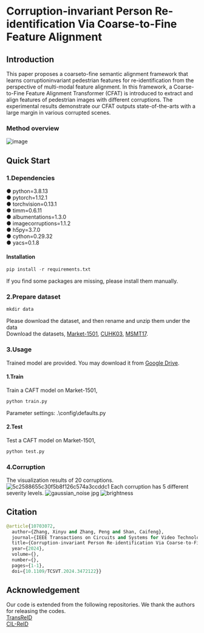 # Corruption-invariant Person Re-identification Via Coarse-to-Fine Feature Alignment

## Introduction
This paper proposes a coarseto-fine semantic alignment framework that learns corruptioninvariant pedestrian features for re-identification from the perspective of multi-modal feature alignment. In this framework, a Coarse-to-Fine Feature Alignment Transformer (CFAT) is introduced to extract and align features of pedestrian images with different corruptions. The experimental results demonstrate our CFAT outputs state-of-the-arts with a large margin in various corrupted scenes.

### Method overview
![image](https://github.com/user-attachments/assets/27612791-d121-41ad-aab3-b3b8e0965ecc)

## Quick Start
### 1.Dependencies
● python=3.8.13<br>
● pytorch=1.12.1<br>
● torchvision=0.13.1<br>
● timm=0.6.11<br>
● albumentations=1.3.0<br>
● imagecorruptions=1.1.2<br>
● h5py=3.7.0<br>
● cython=0.29.32<br>
● yacs=0.1.8<br>

#### Installation
```python
pip install -r requirements.txt
```
If you find some packages are missing, please install them manually.

### 2.Prepare dataset
```python
mkdir data
```
Please download the dataset, and then rename and unzip them under the data<br>
Download the datasets, [Market-1501](https://openaccess.thecvf.com/content_iccv_2015/html/Zheng_Scalable_Person_Re-Identification_ICCV_2015_paper.html), [CUHK03](https://openaccess.thecvf.com/content_cvpr_2014/html/Li_DeepReID_Deep_Filter_2014_CVPR_paper.html), [MSMT17](https://arxiv.org/abs/1711.08565).

### 3.Usage
Trained model are provided. You may download it from [Google Drive](https://1drv.ms/f/c/25ca6820bee662c1/EiMEWZ9gU-VLrHCZ18ZfqyoB3AMeupI2NblHcSgeWgk2jQ?e=nDUa6a).

#### 1.Train
Train a CAFT model on Market-1501,
```python
python train.py
```
Parameter settings: .\config\defaults.py

#### 2.Test
Test a CAFT model on Market-1501,
```python
python test.py
```

### 4.Corruption
The visualization results of 20 corruptions.
![5c2588655c30f5b8f126c574a3ccddc1](https://github.com/user-attachments/assets/5d793efd-7e26-45b6-898f-c6f7dae97132)
Each corruption has 5 different severity levels.
![gaussian_noise jpg](https://github.com/user-attachments/assets/f722e1a0-079b-44c7-92d5-4bec889abdd1)
![brightness](https://github.com/user-attachments/assets/5fe32dd2-831f-4d95-ad19-bb4fa950a97a)

## Citation
```python
@article{10703072,
  author={Zhang, Xinyu and Zhang, Peng and Shan, Caifeng},
  journal={IEEE Transactions on Circuits and Systems for Video Technology}, 
  title={Corruption-invariant Person Re-identification Via Coarse-to-Fine Feature Alignment}, 
  year={2024},
  volume={},
  number={},
  pages={1-1},
  doi={10.1109/TCSVT.2024.3472122}}
```

## Acknowledgement
Our code is extended from the following repositories. We thank the authors for releasing the codes.<br>
[TransReID](https://github.com/damo-cv/TransReID)<br>
[CIL-ReID](https://github.com/MinghuiChen43/CIL-ReID)

